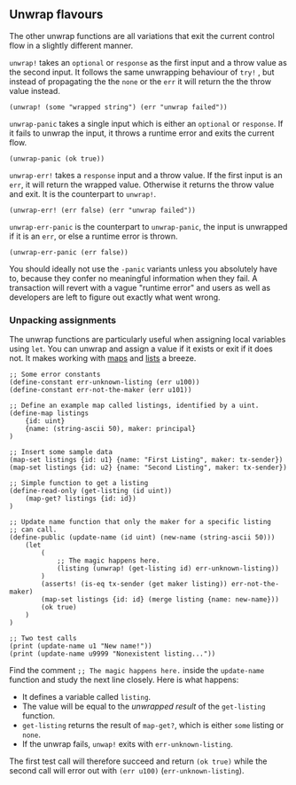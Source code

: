 ## Unwrap flavours

The other unwrap functions are all variations that exit the current control flow
in a slightly different manner.

`unwrap!` takes an `optional` or `response` as the first input and a throw value
as the second input. It follows the same unwrapping behaviour of `try!` , but
instead of propagating the the `none` or the `err` it will return the the throw
value instead.

```Clarity
(unwrap! (some "wrapped string") (err "unwrap failed"))
```

`unwrap-panic` takes a single input which is either an `optional` or `response`.
If it fails to unwrap the input, it throws a runtime error and exits the current
flow.

```Clarity
(unwrap-panic (ok true))
```

`unwrap-err!` takes a `response` input and a throw value. If the first input is
an `err`, it will return the wrapped value. Otherwise it returns the throw value
and exit. It is the counterpart to `unwrap!`.

```Clarity
(unwrap-err! (err false) (err "unwrap failed"))
```

`unwrap-err-panic` is the counterpart to `unwrap-panic`, the input is unwrapped
if it is an `err`, or else a runtime error is thrown.

```Clarity
(unwrap-err-panic (err false))
```

You should ideally not use the `-panic` variants unless you absolutely have to,
because they confer no meaningful information when they fail. A transaction will
revert with a vague "runtime error" and users as well as developers are left to
figure out exactly what went wrong.

### Unpacking assignments

The unwrap functions are particularly useful when assigning local variables
using `let`. You can unwrap and assign a value if it exists or exit if it does
not. It makes working with [maps](ch04-03-maps.md) and
[lists](ch02-02-sequence-types.md#lists) a breeze.

```Clarity
;; Some error constants
(define-constant err-unknown-listing (err u100))
(define-constant err-not-the-maker (err u101))

;; Define an example map called listings, identified by a uint.
(define-map listings
	{id: uint}
	{name: (string-ascii 50), maker: principal}
)

;; Insert some sample data
(map-set listings {id: u1} {name: "First Listing", maker: tx-sender})
(map-set listings {id: u2} {name: "Second Listing", maker: tx-sender})

;; Simple function to get a listing
(define-read-only (get-listing (id uint))
	(map-get? listings {id: id})
)

;; Update name function that only the maker for a specific listing
;; can call.
(define-public (update-name (id uint) (new-name (string-ascii 50)))
	(let
		(
			;; The magic happens here.
			(listing (unwrap! (get-listing id) err-unknown-listing))
		)
		(asserts! (is-eq tx-sender (get maker listing)) err-not-the-maker)
		(map-set listings {id: id} (merge listing {name: new-name}))
		(ok true)
	)
)

;; Two test calls
(print (update-name u1 "New name!"))
(print (update-name u9999 "Nonexistent listing..."))
```

Find the comment `;; The magic happens here.` inside the `update-name` function
and study the next line closely. Here is what happens:

- It defines a variable called `listing`.
- The value will be equal to the _unwrapped result_ of the `get-listing`
  function.
- `get-listing` returns the result of `map-get?`, which is either `some` listing
  or `none`.
- If the unwrap fails, `unwap!` exits with `err-unknown-listing`.

The first test call will therefore succeed and return `(ok true)` while the
second call will error out with `(err u100)` (`err-unknown-listing`).
